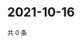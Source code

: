 # 2021-10-16

共 0 条

<!-- BEGIN WEIBO -->
<!-- 最后更新时间 Sat Oct 16 2021 20:01:23 GMT+0800 (China Standard Time) -->

<!-- END WEIBO -->
